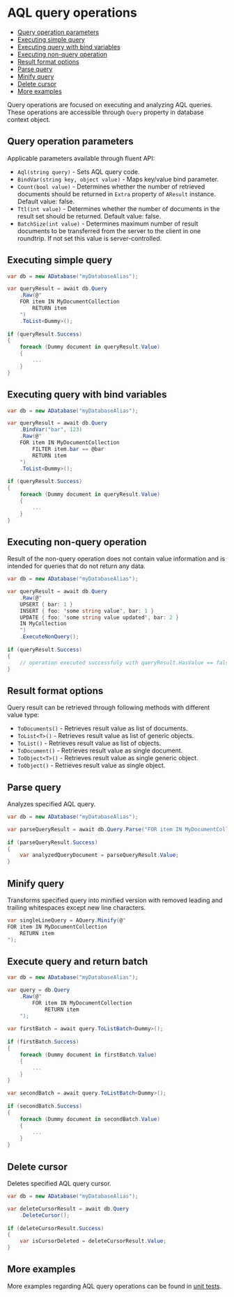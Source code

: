 # AQL query operations

- [Query operation parameters](#query-operation-parameters)
- [Executing simple query](#executing-simple-query)
- [Executing query with bind variables](#executing-query-with-bind-variables)
- [Executing non-query operation](#executing-non-query-operation)
- [Result format options](#result-format-options)
- [Parse query](#parse-query)
- [Minify query](#minify-query)
- [Delete cursor](#delete-cursor)
- [More examples](#more-examples)

Query operations are focused on executing and analyzing AQL queries. These operations are accessible through `Query` property in database context object.

## Query operation parameters

Applicable parameters available through fluent API:

- `Aql(string query)` - Sets AQL query code.
- `BindVar(string key, object value)` - Maps key/value bind parameter.
- `Count(bool value)` - Determines whether the number of retrieved documents should be returned in `Extra` property of `AResult` instance. Default value: false.
- `Ttl(int value)` - Determines whether the number of documents in the result set should be returned. Default value: false.
- `BatchSize(int value)` - Determines maximum number of result documents to be transferred from the server to the client in one roundtrip. If not set this value is server-controlled.

## Executing simple query

```csharp
var db = new ADatabase("myDatabaseAlias");

var queryResult = await db.Query
    .Raw(@"
    FOR item IN MyDocumentCollection 
        RETURN item
    ")
    .ToList<Dummy>();
    
if (queryResult.Success)
{
    foreach (Dummy document in queryResult.Value)
    {
        ...
    }
}
```

## Executing query with bind variables

```csharp
var db = new ADatabase("myDatabaseAlias");

var queryResult = await db.Query
    .BindVar("bar", 123)
    .Raw(@"
    FOR item IN MyDocumentCollection 
        FILTER item.bar == @bar
        RETURN item
    ")
    .ToList<Dummy>();
    
if (queryResult.Success)
{
    foreach (Dummy document in queryResult.Value)
    {
        ...
    }
}
```

## Executing non-query operation

Result of the non-query operation does not contain value information and is intended for queries that do not return any data.

```csharp
var db = new ADatabase("myDatabaseAlias");

var queryResult = await db.Query
    .Raw(@"
    UPSERT { bar: 1 }
    INSERT { foo: 'some string value', bar: 1 }
    UPDATE { foo: 'some string value updated', bar: 2 }
    IN MyCollection
    ")
    .ExecuteNonQuery();
    
if (queryResult.Success)
{
    // operation executed successfuly with queryResult.HasValue == false and queryResult.Value == null
}
```

## Result format options

Query result can be retrieved through following methods with different value type:

- `ToDocuments()` - Retrieves result value as list of documents.
- `ToList<T>()` - Retrieves result value as list of generic objects.
- `ToList()` - Retrieves result value as list of objects.
- `ToDocument()` - Retrieves result value as single document.
- `ToObject<T>()` - Retrieves result value as single generic object.
- `ToObject()` - Retrieves result value as single object.

## Parse query

Analyzes specified AQL query.

```csharp
var db = new ADatabase("myDatabaseAlias");

var parseQueryResult = await db.Query.Parse("FOR item IN MyDocumentCollection RETURN item");
    
if (parseQueryResult.Success)
{
    var analyzedQueryDocument = parseQueryResult.Value;
}
```

## Minify query

Transforms specified query into minified version with removed leading and trailing whitespaces except new line characters.

```csharp
var singleLineQuery = AQuery.Minify(@"
FOR item IN MyDocumentCollection
    RETURN item
");
```

## Execute query and return batch

```csharp
var db = new ADatabase("myDatabaseAlias");

var query = db.Query
    .Raw(@"
        FOR item IN MyDocumentCollection 
            RETURN item
    ");
    
var firstBatch = await query.ToListBatch<Dummy>();
    
if (firstBatch.Success)
{
    foreach (Dummy document in firstBatch.Value)
    {
        ...
    }
}

var secondBatch = await query.ToListBatch<Dummy>();
    
if (secondBatch.Success)
{
    foreach (Dummy document in secondBatch.Value)
    {
        ...
    }
}
```

## Delete cursor

Deletes specified AQL query cursor.

```csharp
var db = new ADatabase("myDatabaseAlias");

var deleteCursorResult = await db.Query
    .DeleteCursor();
    
if (deleteCursorResult.Success)
{
    var isCursorDeleted = deleteCursorResult.Value;
}
```

## More examples

More examples regarding AQL query operations can be found in [unit tests](../src/Arango/Arango.Tests/QueryOperations/QueryOperationsTests.cs).